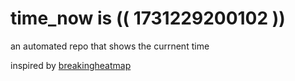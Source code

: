 # time_now is (( 1731229200102 ))

an automated repo that shows the currnent time

inspired by [breakingheatmap](https://github.com/breakingheatmap/breakingheatmap)